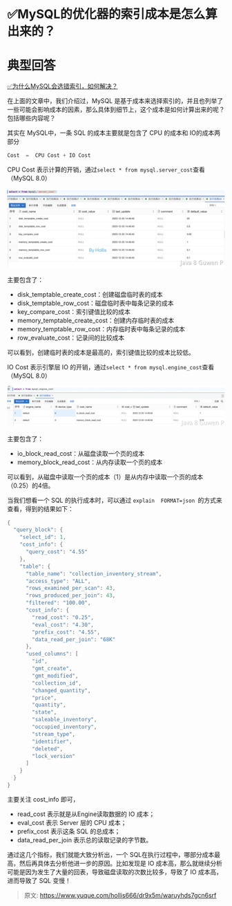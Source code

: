 # ✅MySQL的优化器的索引成本是怎么算出来的？


# 典型回答

[✅为什么MySQL会选错索引，如何解决？](https://www.yuque.com/hollis666/dr9x5m/ghy5i20ie717exee?view=doc_embed)

在上面的文章中，我们介绍过，MySQL 是基于成本来选择索引的，并且也列举了一些可能会影响成本的因素，那么具体到细节上，这个成本是如何计算出来的呢？包括哪些内容呢？

其实在 MySQL中，一条 SQL 的成本主要就是包含了 CPU 的成本和 IO的成本两部分

```java
Cost  =  CPU Cost + IO Cost
```

CPU Cost 表示计算的开销，通过`select * from mysql.server_cost`查看（MySQL 8.0）

![image.png](./img/kdc77sgESalSpZuc/1722058701794-68ab32d7-298b-4429-a011-5eef8f4febc5-982185.png)

主要包含了：

- disk_temptable_create_cost：创建磁盘临时表的成本
- disk_temptable_row_cost：磁盘临时表中每条记录的成本
- key_compare_cost：索引键值比较的成本
- memory_temptable_create_cost：创建内存临时表的成本
- memory_temptable_row_cost：内存临时表中每条记录的成本
- row_evaluate_cost：记录间的比较成本

可以看到，创建临时表的成本是最高的，索引键值比较的成本比较低。

IO Cost 表示引擎层 IO 的开销，通过`select * from mysql.engine_cost`查看（MySQL 8.0）

![image.png](./img/kdc77sgESalSpZuc/1722058927761-0f71cdea-e353-404b-8317-09ed2f4f912f-831194.png)

主要包含了：

- io_block_read_cost：从磁盘读取一个页的成本
- memory_block_read_cost：从内存读取一个页的成本

可以看到，从磁盘中读取一个页的成本（1）是从内存中读取一个页的成本（0.25）的4倍。

当我们想看一个 SQL 的执行成本时，可以通过 `explain  FORMAT=json `的方式来查看，得到的结果如下：

```java
{
  "query_block": {
    "select_id": 1,
    "cost_info": {
      "query_cost": "4.55"
    },
    "table": {
      "table_name": "collection_inventory_stream",
      "access_type": "ALL",
      "rows_examined_per_scan": 43,
      "rows_produced_per_join": 43,
      "filtered": "100.00",
      "cost_info": {
        "read_cost": "0.25",
        "eval_cost": "4.30",
        "prefix_cost": "4.55",
        "data_read_per_join": "68K"
      },
      "used_columns": [
        "id",
        "gmt_create",
        "gmt_modified",
        "collection_id",
        "changed_quantity",
        "price",
        "quantity",
        "state",
        "saleable_inventory",
        "occupied_inventory",
        "stream_type",
        "identifier",
        "deleted",
        "lock_version"
      ]
    }
  }
}
```

主要关注 cost_info 即可，

- read_cost 表示就是从Engine读取数据的 IO 成本；
- eval_cost 表示 Server 层的 CPU 成本；
- prefix_cost 表示这条 SQL 的总成本；
- data_read_per_join 表示总的读取记录的字节数。


通过这几个指标，我们就能大致分析出，一个 SQL在执行过程中，哪部分成本最高，然后再具体去分析他进一步的原因。比如发现是 IO 成本高，那么就继续分析可能是因为发生了大量的回表，导致磁盘读取的次数比较多，导致了 IO 成本高，进而导致了 SQL 变慢！


> 原文: <https://www.yuque.com/hollis666/dr9x5m/waruyhds7gcn6srf>